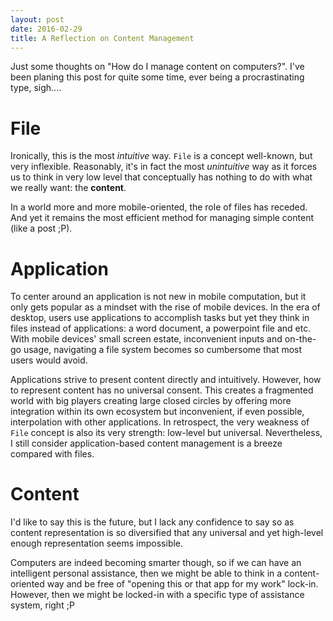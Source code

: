 ```yaml
---
layout: post
date: 2016-02-29
title: A Reflection on Content Management
---
```


Just some thoughts on "How do I manage content on computers?". I've been planing this post for quite some time, ever being a procrastinating type, sigh....

File
====

Ironically, this is the most *intuitive* way. `File` is a concept well-known, but very inflexible. Reasonably, it's in fact the most *unintuitive* way as it forces us to think in very low level that conceptually has nothing to do with what we really want: the **content**.

In a world more and more mobile-oriented, the role of files has receded. And yet it remains the most efficient method for managing simple content (like a post ;P).

Application
===========
  
To center around an application is not new in mobile computation, but it only gets popular as a mindset with the rise of mobile devices. In the era of desktop, users use applications to accomplish tasks but yet they think in files instead of applications: a word document, a powerpoint file and etc. With mobile devices' small screen estate, inconvenient inputs and on-the-go usage, navigating a file system becomes so cumbersome that most users would avoid. 

Applications strive to present content directly and intuitively. However, how to represent content has no universal consent. This creates a fragmented world with big players creating large closed circles by offering more integration within its own ecosystem but inconvenient, if even possible, interpolation with other applications. In retrospect, the very weakness of `File` concept is also its very strength: low-level but universal. Nevertheless, I still consider application-based content management is a breeze compared with files.

Content
=======

I'd like to say this is the future, but I lack any confidence to say so as content representation is so diversified that any universal and yet high-level enough representation seems impossible. 

Computers are indeed becoming smarter though, so if we can have an intelligent personal assistance, then we might be able to think in a content-oriented way and be free of "opening this or that app for my work" lock-in. However, then we might be locked-in with a specific type of assistance system, right ;P
